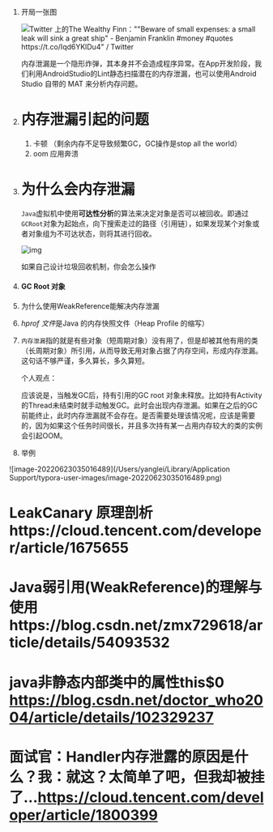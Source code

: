 1. 开局一张图

   ![Twitter 上的The Wealthy Finn：""Beware of small expenses: a small leak will  sink a great ship" - Benjamin Franklin #money #quotes  https://t.co/Iqd6YKlDu4" / Twitter](https://pbs.twimg.com/media/EE50_gEW4AETF8k.jpg)

   内存泄漏是一个隐形炸弹，其本身并不会造成程序异常。在App开发阶段，我们利用AndroidStudio的Lint静态扫描潜在的内存泄漏，也可以使用Android Studio 自带的 MAT 来分析内存问题。

2. # 内存泄漏引起的问题

   1. 卡顿 （剩余内存不足导致频繁GC，GC操作是stop all the world）
   2. oom 应用奔溃

   

3. # 为什么会内存泄漏

   `Java`虚拟机中使用**可达性分析**的算法来决定对象是否可以被回收。即通过`GCRoot`对象为起始点，向下搜索走过的路径（引用链），如果发现某个对象或者对象组为不可达状态，则将其进行回收。

   ![img](https://ask.qcloudimg.com/http-save/yehe-7637700/ad3m4i47lt.png?imageView2/2/w/1620)

   如果自己设计垃圾回收机制，你会怎么操作

4. #### GC Root 对象

5. 为什么使用WeakReference能解决内存泄漏

   

6. *hprof 文件*是Java 的内存快照文件（Heap Profile 的缩写）

7. `内存泄漏`指的就是有些对象（短周期对象）没有用了，但是却被其他有用的类（长周期对象）所引用，从而导致无用对象占据了内存空间，形成内存泄漏。这句话不够严谨，多久算长，多久算短。

   个人观点：

   应该说是，当触发GC后，持有引用的GC root 对象未释放。比如持有Activity的Thread未结束时就手动触发GC。此时会出现内存泄漏。如果在之后的GC前能终止，此时内存泄漏就不会存在。是否需要处理该情况呢，应该是需要的，因为如果这个任务时间很长，并且多次持有某一占用内存较大的类的实例会引起OOM。

8. 举例



![image-20220623035016489](/Users/yanglei/Library/Application Support/typora-user-images/image-20220623035016489.png)



# LeakCanary 原理剖析https://cloud.tencent.com/developer/article/1675655

# Java弱引用(WeakReference)的理解与使用https://blog.csdn.net/zmx729618/article/details/54093532

# java非静态内部类中的属性this$0  https://blog.csdn.net/doctor_who2004/article/details/102329237

# 面试官：Handler内存泄露的原因是什么？我：就这？太简单了吧，但我却被挂了...https://cloud.tencent.com/developer/article/1800399